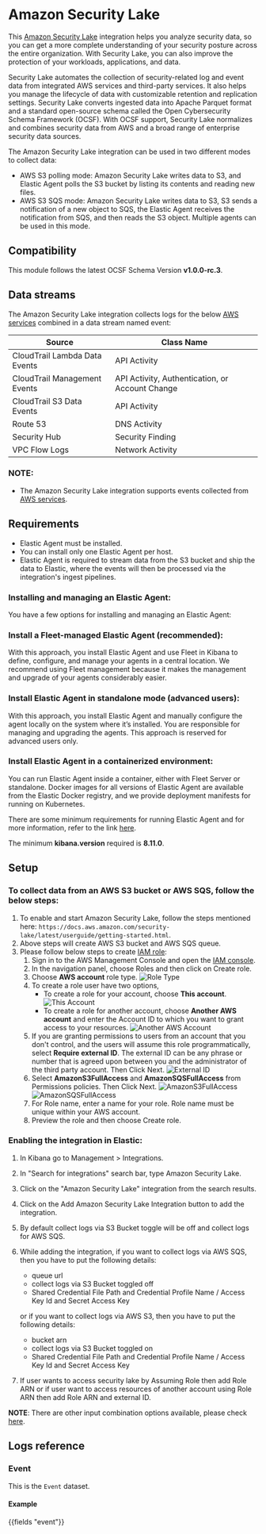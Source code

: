 # Amazon Security Lake

This [Amazon Security Lake](https://aws.amazon.com/security-lake/) integration helps you analyze security data, so you can get a more complete understanding of your security posture across the entire organization. With Security Lake, you can also improve the protection of your workloads, applications, and data.

Security Lake automates the collection of security-related log and event data from integrated AWS services and third-party services. It also helps you manage the lifecycle of data with customizable retention and replication settings. Security Lake converts ingested data into Apache Parquet format and a standard open-source schema called the Open Cybersecurity Schema Framework (OCSF). With OCSF support, Security Lake normalizes and combines security data from AWS and a broad range of enterprise security data sources.

The Amazon Security Lake integration can be used in two different modes to collect data:
- AWS S3 polling mode: Amazon Security Lake writes data to S3, and Elastic Agent polls the S3 bucket by listing its contents and reading new files.
- AWS S3 SQS mode: Amazon Security Lake writes data to S3, S3 sends a notification of a new object to SQS, the Elastic Agent receives the notification from SQS, and then reads the S3 object. Multiple agents can be used in this mode.

## Compatibility

This module follows the latest OCSF Schema Version **v1.0.0-rc.3**.

## Data streams

The Amazon Security Lake integration collects logs for the below [AWS services](https://docs.aws.amazon.com/security-lake/latest/userguide/open-cybersecurity-schema-framework.html) combined in a data stream named event:

| Source                              | Class Name                                          |
|-------------------------------------|-----------------------------------------------------|
| CloudTrail Lambda Data Events       | API Activity                                        |
| CloudTrail Management Events        | API Activity, Authentication, or Account Change     |
| CloudTrail S3 Data Events           | API Activity                                        |
| Route 53                            | DNS Activity                                        |
| Security Hub                        | Security Finding                                    |
| VPC Flow Logs                       | Network Activity                                    |

### **NOTE**:
- The Amazon Security Lake integration supports events collected from [AWS services](https://docs.aws.amazon.com/security-lake/latest/userguide/internal-sources.html).

## Requirements

- Elastic Agent must be installed.
- You can install only one Elastic Agent per host.
- Elastic Agent is required to stream data from the S3 bucket and ship the data to Elastic, where the events will then be processed via the integration's ingest pipelines.

### Installing and managing an Elastic Agent:

You have a few options for installing and managing an Elastic Agent:

### Install a Fleet-managed Elastic Agent (recommended):

With this approach, you install Elastic Agent and use Fleet in Kibana to define, configure, and manage your agents in a central location. We recommend using Fleet management because it makes the management and upgrade of your agents considerably easier.

### Install Elastic Agent in standalone mode (advanced users):

With this approach, you install Elastic Agent and manually configure the agent locally on the system where it’s installed. You are responsible for managing and upgrading the agents. This approach is reserved for advanced users only.

### Install Elastic Agent in a containerized environment:

You can run Elastic Agent inside a container, either with Fleet Server or standalone. Docker images for all versions of Elastic Agent are available from the Elastic Docker registry, and we provide deployment manifests for running on Kubernetes.

There are some minimum requirements for running Elastic Agent and for more information, refer to the link [here](https://www.elastic.co/guide/en/fleet/current/elastic-agent-installation.html).

The minimum **kibana.version** required is **8.11.0**.

## Setup

### To collect data from an AWS S3 bucket or AWS SQS, follow the below steps:

1. To enable and start Amazon Security Lake, follow the steps mentioned here: `https://docs.aws.amazon.com/security-lake/latest/userguide/getting-started.html`.
2. Above steps will create AWS S3 bucket and AWS SQS queue.
3. Please follow below steps to create [IAM role](https://docs.aws.amazon.com/IAM/latest/UserGuide/id_roles_create_for-user.html#roles-creatingrole-user-console):
   1. Sign in to the AWS Management Console and open the [IAM console](https://console.aws.amazon.com/iam/).
   2. In the navigation panel, choose Roles and then click on Create role.
   3. Choose **AWS account** role type.
      ![Role Type](../img/role_type.png)
   4. To create a role user have two options,  
      - To create a role for your account, choose **This account**.
         ![This Account](../img/this_account.png)
      - To create a role for another account, choose **Another AWS account** and enter the Account ID to which you want to grant access to your resources.
         ![Another AWS Account](../img/another_aws_account.png)
   5. If you are granting permissions to users from an account that you don't control, and the users will assume this role programmatically, select **Require external ID**. The external ID can be any phrase or number that is agreed upon between you and the administrator of the third party account. Then Click Next.
      ![External ID](../img/external_id.png)
   6. Select **AmazonS3FullAccess** and **AmazonSQSFullAccess** from Permissions policies. Then Click Next.
      ![AmazonS3FullAccess](../img/s3_full_access.png)
      ![AmazonSQSFullAccess](../img/sqs_full_access.png)
   7. For Role name, enter a name for your role. Role name must be unique within your AWS account.  
   8. Preview the role and then choose Create role.

### Enabling the integration in Elastic:

1. In Kibana go to Management > Integrations.
2. In "Search for integrations" search bar, type Amazon Security Lake.
3. Click on the "Amazon Security Lake" integration from the search results.
4. Click on the Add Amazon Security Lake Integration button to add the integration.
5. By default collect logs via S3 Bucket toggle will be off and collect logs for AWS SQS.
6. While adding the integration, if you want to collect logs via AWS SQS, then you have to put the following details:
   - queue url
   - collect logs via S3 Bucket toggled off
   - Shared Credential File Path and Credential Profile Name / Access Key Id and Secret Access Key

   or if you want to collect logs via AWS S3, then you have to put the following details:
   - bucket arn
   - collect logs via S3 Bucket toggled on
   - Shared Credential File Path and Credential Profile Name / Access Key Id and Secret Access Key
7. If user wants to access security lake by Assuming Role then add Role ARN or if user want to access resources of another account using Role ARN then add Role ARN and external ID.

**NOTE**: There are other input combination options available, please check [here](https://www.elastic.co/guide/en/beats/filebeat/current/filebeat-input-aws-s3.html).

## Logs reference

### Event

This is the `Event` dataset.

#### Example

{{fields "event"}}